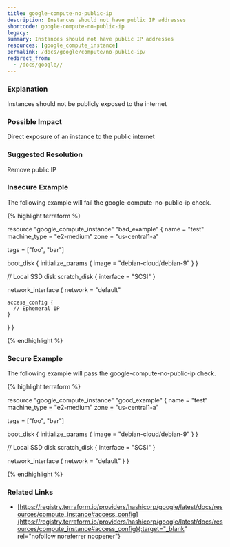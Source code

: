 ```yaml
---
title: google-compute-no-public-ip
description: Instances should not have public IP addresses
shortcode: google-compute-no-public-ip
legacy: 
summary: Instances should not have public IP addresses 
resources: [google_compute_instance] 
permalink: /docs/google/compute/no-public-ip/
redirect_from: 
  - /docs/google//
---
```


### Explanation

Instances should not be publicly exposed to the internet

### Possible Impact
Direct exposure of an instance to the public internet

### Suggested Resolution
Remove public IP


### Insecure Example

The following example will fail the google-compute-no-public-ip check.

{% highlight terraform %}

resource "google_compute_instance" "bad_example" {
  name         = "test"
  machine_type = "e2-medium"
  zone         = "us-central1-a"

  tags = ["foo", "bar"]

  boot_disk {
    initialize_params {
      image = "debian-cloud/debian-9"
    }
  }

  // Local SSD disk
  scratch_disk {
    interface = "SCSI"
  }

  network_interface {
    network = "default"

    access_config {
      // Ephemeral IP
    }
  }
}

{% endhighlight %}



### Secure Example

The following example will pass the google-compute-no-public-ip check.

{% highlight terraform %}

resource "google_compute_instance" "good_example" {
  name         = "test"
  machine_type = "e2-medium"
  zone         = "us-central1-a"

  tags = ["foo", "bar"]

  boot_disk {
    initialize_params {
      image = "debian-cloud/debian-9"
    }
  }

  // Local SSD disk
  scratch_disk {
    interface = "SCSI"
  }

  network_interface {
    network = "default"
  }
}

{% endhighlight %}



### Related Links


- [https://registry.terraform.io/providers/hashicorp/google/latest/docs/resources/compute_instance#access_config](https://registry.terraform.io/providers/hashicorp/google/latest/docs/resources/compute_instance#access_config){:target="_blank" rel="nofollow noreferrer noopener"}


